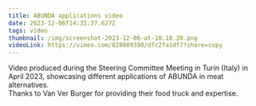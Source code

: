 ```yaml
---
title: ABUNDA applications video
date: 2023-12-06T14:35:37.627Z
tags: video
thumbnail: /img/screenshot-2023-12-06-at-10.10.20.png
videoLink: https://vimeo.com/828009390/dfc2fa1df7?share=copy
---
```

Video produced during the Steering Committee Meeting in Turin (Italy) in April 2023, showcasing different applications of ABUNDA in meat alternatives. \
Thanks to Van Ver Burger for providing their food truck and expertise.